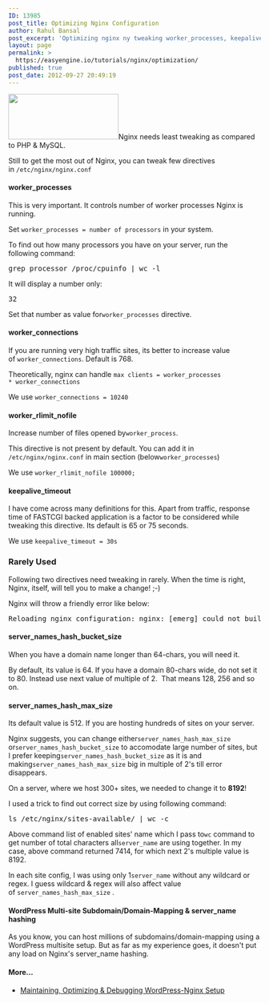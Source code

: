 ```yaml
---
ID: 13985
post_title: Optimizing Nginx Configuration
author: Rahul Bansal
post_excerpt: 'Optimizing nginx ny tweaking worker_processes, keepalive_timeout, worker_connections, server_names_hash_max_size & server_names_hash_bucket_size directives'
layout: page
permalink: >
  https://easyengine.io/tutorials/nginx/optimization/
published: true
post_date: 2012-09-27 20:49:19
---
```

<img class="alignright size-full wp-image-10804" title="wordpress-nginx" alt="" src="https://easyengine.io/wp-content/uploads/2012/09/wordpress-nginx.jpeg" width="220" height="91" />Nginx needs least tweaking as compared to PHP &amp; MySQL.

Still to get the most out of Nginx, you can tweak few directives in <code>/etc/nginx/nginx.conf</code>
<h4>worker_processes</h4>
This is very important. It controls number of worker processes Nginx is running.

Set <code>worker_processes = number of processors</code> in your system.

To find out how many processors you have on your server, run the following command:
<pre>grep processor /proc/cpuinfo | wc -l</pre>
It will display a number only:
<pre>32</pre>
Set that number as value for<code>worker_processes</code> directive.
<h4>worker_connections</h4>
If you are running very high traffic sites, its better to increase value of <code>worker_connections</code>. Default is 768.

Theoretically, nginx can handle <code>max clients = worker_processes * worker_connections</code>

We use <code>worker_connections = 10240</code>
<h4>worker_rlimit_nofile</h4>
Increase number of files opened by<code>worker_process</code>.

This directive is not present by default. You can add it in <code>/etc/nginx/nginx.conf</code> in main section (below<code>worker_processes</code>)

We use <code>worker_rlimit_nofile 100000;</code>
<h4>keepalive_timeout</h4>
I have come across many definitions for this. Apart from traffic, response time of FASTCGI backed application is a factor to be considered while tweaking this directive. Its default is 65 or 75 seconds.

We use <code>keepalive_timeout = 30s</code>
<h3>Rarely Used</h3>
Following two directives need tweaking in rarely. When the time is right, Nginx, itself, will tell you to make a change! ;-)

Nginx will throw a friendly error like below:
<pre class="rtp-alert">Reloading nginx configuration: nginx: [emerg] could not build the server_names_hash, you should increase either server_names_hash_max_size: 512 or server_names_hash_bucket_size: 64</pre>
<h4>server_names_hash_bucket_size</h4>
When you have a domain name longer than 64-chars, you will need it.

By default, its value is 64. If you have a domain 80-chars wide, do not set it to 80. Instead use next value of multiple of 2.  That means 128, 256 and so on.
<h4>server_names_hash_max_size</h4>
Its default value is 512. If you are hosting hundreds of sites on your server.

Nginx suggests, you can change either<code>server_names_hash_max_size</code> or<code>server_names_hash_bucket_size</code> to accomodate large number of sites, but I prefer keeping<code>server_names_hash_bucket_size</code> as it is and making<code>server_names_hash_max_size</code> big in multiple of 2's till error disappears.

On a server, where we host 300+ sites, we needed to change it to <strong>8192</strong>!

I used a trick to find out correct size by using following command:
<pre>ls /etc/nginx/sites-available/ | wc -c</pre>
Above command list of enabled sites' name which I pass to<code>wc</code> command to get number of total characters all<code>server_name</code> are using together. In my case, above command returned 7414, for which next 2's multiple value is 8192.

In each site config, I was using only 1<code>server_name</code> without any wildcard or regex. I guess wildcard &amp; regex will also affect value of <code>server_names_hash_max_size</code> .
<h4>WordPress Multi-site Subdomain/Domain-Mapping &amp; server_name hashing</h4>
As you know, you can host millions of subdomains/domain-mapping using a WordPress multisite setup. But as far as my experience goes, it doesn't put any load on Nginx's server_name hashing.
<h4>More...</h4>
<ul>
	<li><a title="Maintaining, Optimizing &amp; Debugging WordPress-Nginx Setup" href="https://easyengine.io/tutorials/maintaining-optimizing-debugging-wordpress-nginx-setup/">Maintaining, Optimizing &amp; Debugging WordPress-Nginx Setup</a></li>
</ul>